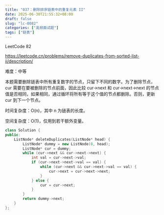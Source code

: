 ```yaml
---
title: "037：删除排序链表中的重复元素 II"
date: 2025-06-30T21:55:32+08:00
draft: false
slug: "lc-0082"
categories: ["高频面试题"]
tags: ["链表"]
---
```


LeetCode 82

https://leetcode.cn/problems/remove-duplicates-from-sorted-list-ii/description/

难度：中等

本题需要删除链表中所有重复数字的节点，只留下不同的数字。为了删除节点，cur 需要在要被删除的节点前面，因此比较 cur->next 和 cur->next->next 的节点值是否相同，如果相同，通过循环将所有等于这个值的节点都删除。否则，更新 cur 到下一个节点。

时间复杂度：O(n)，其中 n 为链表的长度。

空间复杂度：O(1)，仅用到若干额外变量。

<!--more-->

```cpp
class Solution {
public:
    ListNode* deleteDuplicates(ListNode* head) {
        ListNode* dummy = new ListNode(0, head);
        ListNode* cur = dummy;
        while (cur->next && cur->next->next) {
            int val = cur->next->val;
            if (cur->next->next->val == val) {
                while (cur->next && cur->next->val == val) {
                    cur->next = cur->next->next;
                }
            } else {
                cur = cur->next;
            }
        }
        return dummy->next;
    }
};
```
